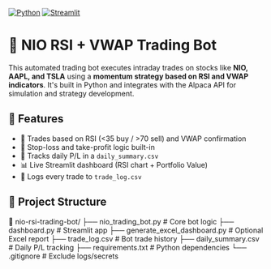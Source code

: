 [![Python](https://img.shields.io/badge/python-3.10%2B-blue)](https://www.python.org/)
[![Streamlit](https://img.shields.io/badge/Streamlit-App-green)](#)



# 🧠 NIO RSI + VWAP Trading Bot

This automated trading bot executes intraday trades on stocks like **NIO, AAPL, and TSLA** using a **momentum strategy based on RSI and VWAP indicators**. It's built in Python and integrates with the Alpaca API for simulation and strategy development.

## 🚀 Features

- 🔄 Trades based on RSI (<35 buy / >70 sell) and VWAP confirmation
- 🛑 Stop-loss and take-profit logic built-in
- 🧮 Tracks daily P/L in a `daily_summary.csv`
- 📊 Live Streamlit dashboard (RSI chart + Portfolio Value)
- 📝 Logs every trade to `trade_log.csv`

## 📂 Project Structure

📁 nio-rsi-trading-bot/
├── nio_trading_bot.py # Core bot logic
├── dashboard.py # Streamlit app
├── generate_excel_dashboard.py # Optional Excel report
├── trade_log.csv # Bot trade history
├── daily_summary.csv # Daily P/L tracking
├── requirements.txt # Python dependencies
└── .gitignore # Exclude logs/secrets
